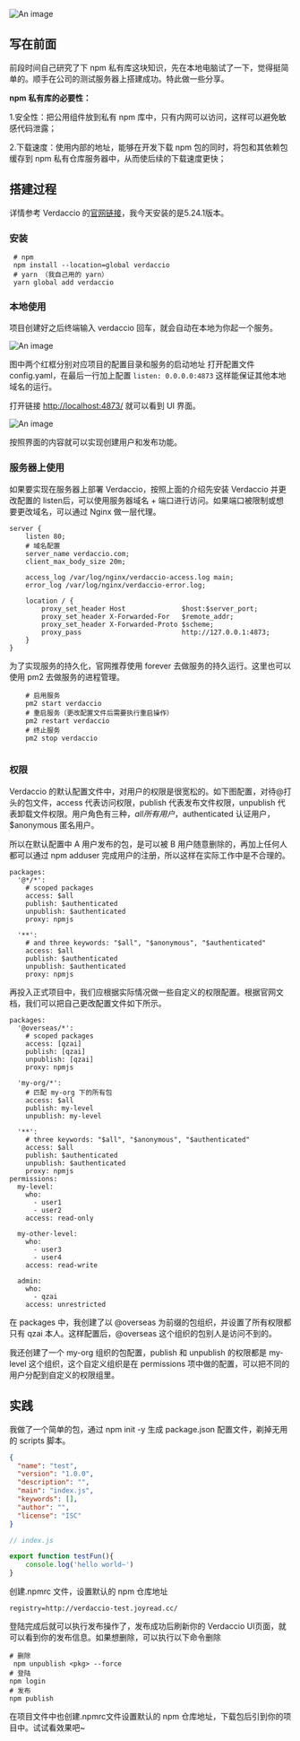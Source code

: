 
![An image](/verdaccio/1.webp)

## 写在前面

前段时间自己研究了下 npm 私有库这块知识，先在本地电脑试了一下，觉得挺简单的。顺手在公司的测试服务器上搭建成功。特此做一些分享。

**npm 私有库的必要性：**

1.安全性：把公用组件放到私有 npm 库中，只有内网可以访问，这样可以避免敏感代码泄露；

2.下载速度：使用内部的地址，能够在开发下载 npm 包的同时，将包和其依赖包缓存到 npm 私有仓库服务器中，从而使后续的下载速度更快；

## 搭建过程

详情参考 Verdaccio 的[官网链接](https://verdaccio.org/zh-CN/docs/what-is-verdaccio)，我今天安装的是5.24.1版本。

### 安装

```shell
 # npm
 npm install --location=global verdaccio
 # yarn （我自己用的 yarn）
 yarn global add verdaccio

```

### 本地使用

项目创建好之后终端输入 verdaccio 回车，就会自动在本地为你起一个服务。

![An image](/verdaccio/3.webp)


图中两个红框分别对应项目的配置目录和服务的启动地址
打开配置文件 config.yaml，在最后一行加上配置 `listen: 0.0.0.0:4873` 这样能保证其他本地域名的运行。

打开链接 <http://localhost:4873/> 就可以看到 UI 界面。

![An image](/verdaccio/2.webp)


按照界面的内容就可以实现创建用户和发布功能。

### 服务器上使用

如果要实现在服务器上部署 Verdaccio，按照上面的介绍先安装 Verdaccio 并更改配置的 listen后，可以使用服务器域名 + 端口进行访问。如果端口被限制或想要更改域名，可以通过 Nginx 做一层代理。

```shell
server {
    listen 80;
    # 域名配置
    server_name verdaccio.com;
    client_max_body_size 20m;

    access_log /var/log/nginx/verdaccio-access.log main;
    error_log /var/log/nginx/verdaccio-error.log;

    location / {
    	proxy_set_header Host              $host:$server_port;
    	proxy_set_header X-Forwarded-For   $remote_addr;
    	proxy_set_header X-Forwarded-Proto $scheme; 
        proxy_pass                         http://127.0.0.1:4873;
    }
}
```

为了实现服务的持久化，官网推荐使用 forever 去做服务的持久运行。这里也可以使用 pm2 去做服务的进程管理。

```shell
    # 启用服务
    pm2 start verdaccio
    # 重启服务（更改配置文件后需要执行重启操作）
    pm2 restart verdaccio
    # 终止服务
    pm2 stop verdaccio
    
```

### 权限

Verdaccio 的默认配置文件中，对用户的权限是很宽松的。如下图配置，对待@打头的包文件，access 代表访问权限，publish 代表发布文件权限，unpublish 代表卸载文件权限。用户角色有三种，$all 所有用户，$authenticated 认证用户，\$anonymous 匿名用户。

所以在默认配置中 A 用户发布的包，是可以被 B 用户随意删除的，再加上任何人都可以通过 npm adduser 完成用户的注册，所以这样在实际工作中是不合理的。

```shell
packages:
  '@*/*':
    # scoped packages
    access: $all
    publish: $authenticated
    unpublish: $authenticated
    proxy: npmjs

  '**':
    # and three keywords: "$all", "$anonymous", "$authenticated"
    access: $all
    publish: $authenticated
    unpublish: $authenticated
    proxy: npmjs
```

再投入正式项目中，我们应根据实际情况做一些自定义的权限配置。根据官网文档，我们可以把自己更改配置文件如下所示。

```shell
packages:
  '@overseas/*':
    # scoped packages
    access: [qzai]
    publish: [qzai]
    unpublish: [qzai]
    proxy: npmjs

  'my-org/*':
    # 匹配 my-org 下的所有包
    access: $all
    publish: my-level
    unpublish: my-level

  '**':
    # three keywords: "$all", "$anonymous", "$authenticated"
    access: $all
    publish: $authenticated
    unpublish: $authenticated
    proxy: npmjs
permissions:
  my-level:
    who:
      - user1
      - user2
    access: read-only

  my-other-level:
    who:
      - user3
      - user4
    access: read-write

  admin:
    who:
      - qzai
    access: unrestricted
```

在 packages 中，我创建了以 @overseas 为前缀的包组织，并设置了所有权限都只有 qzai 本人。这样配置后，@overseas 这个组织的包别人是访问不到的。

我还创建了一个 my-org 组织的包配置，publish 和 unpublish 的权限都是 my-level 这个组织，这个自定义组织是在 permissions 项中做的配置，可以把不同的用户分配到自定义的权限组里。

## 实践

我做了一个简单的包，通过 npm init -y 生成 package.json 配置文件，剃掉无用的 scripts 脚本。

```json
{
  "name": "test",
  "version": "1.0.0",
  "description": "",
  "main": "index.js",
  "keywords": [],
  "author": "",
  "license": "ISC"
}


```

```js
// index.js

export function testFun(){
    console.log('hello world~')
}

```

创建.npmrc 文件，设置默认的 npm 仓库地址

```shell
registry=http://verdaccio-test.joyread.cc/

```

登陆完成后就可以执行发布操作了，发布成功后刷新你的 Verdaccio UI页面，就可以看到你的发布信息。如果想删除，可以执行以下命令删除

```shell
# 删除
 npm unpublish <pkg> --force
# 登陆
npm login
# 发布
npm publish

```

在项目文件中也创建.npmrc文件设置默认的 npm 仓库地址，下载包后引到你的项目中。试试看效果吧~
    
